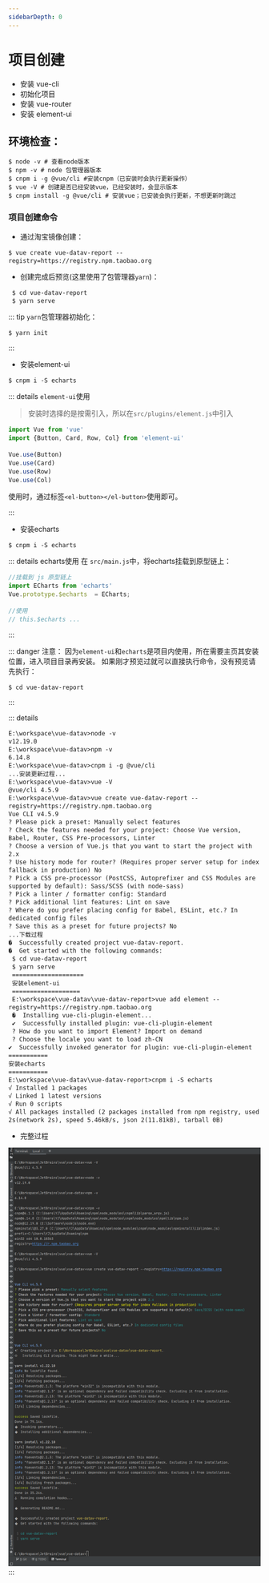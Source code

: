 ```yaml
---
sidebarDepth: 0
---
```

# 项目创建
* 安装 vue-cli
* 初始化项目
* 安装 vue-router
* 安装 element-ui

## 环境检查：
```shell
$ node -v # 查看node版本
$ npm -v # node 包管理器版本
$ cnpm i -g @vue/cli #安装cnpm（已安装时会执行更新操作）
$ vue -V # 创建是否已经安装vue，已经安装时，会显示版本
$ cnpm install -g @vue/cli # 安装vue；已安装会执行更新，不想更新时跳过
```
### 项目创建命令
- 通过淘宝镜像创建：
```shell script
$ vue create vue-datav-report --registry=https://registry.npm.taobao.org
```
- 创建完成后预览(这里使用了包管理器`yarn`)：
```shell script
 $ cd vue-datav-report
 $ yarn serve
```
::: tip
`yarn`包管理器初始化：
```shell script
$ yarn init
``` 
:::
- 安装element-ui
```shell script
$ cnpm i -S echarts
```
::: details `element-ui`使用
> 安装时选择的是按需引入，所以在`src/plugins/element.js`中引入
```js
import Vue from 'vue'
import {Button, Card, Row, Col} from 'element-ui'

Vue.use(Button)
Vue.use(Card)
Vue.use(Row)
Vue.use(Col)
```
使用时，通过标签`<el-button></el-button>`使用即可。

:::
- 安装echarts
```shell script
$ cnpm i -S echarts
```
::: details echarts使用
在 `src/main.js`中，将echarts挂载到原型链上：
```js
//挂载到 js 原型链上
import ECharts from 'echarts'
Vue.prototype.$echarts  = ECharts;

//使用
// this.$echarts ...
```
:::

::: danger 注意：
因为`element-ui`和`echarts`是项目内使用，所在需要主页其安装位置，进入项目目录再安装。
如果刚才预览过就可以直接执行命令，没有预览请先执行：
```shell script
$ cd vue-datav-report
```
:::

::: details
```shell script
E:\workspace\vue-datav>node -v
v12.19.0
E:\workspace\vue-datav>npm -v
6.14.8
E:\workspace\vue-datav>cnpm i -g @vue/cli
...安装更新过程...
E:\workspace\vue-datav>vue -V
@vue/cli 4.5.9
E:\workspace\vue-datav>vue create vue-datav-report --registry=https://registry.npm.taobao.org
Vue CLI v4.5.9
? Please pick a preset: Manually select features
? Check the features needed for your project: Choose Vue version, Babel, Router, CSS Pre-processors, Linter
? Choose a version of Vue.js that you want to start the project with 2.x
? Use history mode for router? (Requires proper server setup for index fallback in production) No
? Pick a CSS pre-processor (PostCSS, Autoprefixer and CSS Modules are supported by default): Sass/SCSS (with node-sass)
? Pick a linter / formatter config: Standard
? Pick additional lint features: Lint on save
? Where do you prefer placing config for Babel, ESLint, etc.? In dedicated config files
? Save this as a preset for future projects? No
...下载过程
�  Successfully created project vue-datav-report.
�  Get started with the following commands:
 $ cd vue-datav-report
 $ yarn serve
 ====================
 安装element-ui
 ===================
 E:\workspace\vue-datav\vue-datav-report>vue add element --registry=https://registry.npm.taobao.org
 �  Installing vue-cli-plugin-element...
 ✔  Successfully installed plugin: vue-cli-plugin-element
 ? How do you want to import Element? Import on demand
 ? Choose the locale you want to load zh-CN
✔  Successfully invoked generator for plugin: vue-cli-plugin-element
===========
安装echarts
===========
E:\workspace\vue-datav\vue-datav-report>cnpm i -S echarts
√ Installed 1 packages
√ Linked 1 latest versions
√ Run 0 scripts
√ All packages installed (2 packages installed from npm registry, used 2s(network 2s), speed 5.46kB/s, json 2(11.81kB), tarball 0B)

```
* 完整过程

![检查](./i/001011.png)
:::
